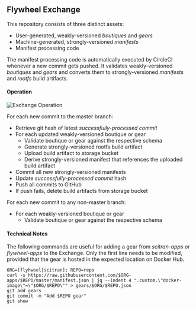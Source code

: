 ## Flywheel Exchange

This repository consists of three distinct assets:

- User-generated, weakly-versioned *boutiques* and *gears*
- Machine-generated, strongly-versioned *manifests*
- Manifest processing code

The manifest processing code is automatically executed by CircleCI whenever a new commit gets pushed. It validates weakly-versioned *boutiques* and *gears* and converts them to strongly-versioned *manifests* and *rootfs* build artifacts.

#### Operation

![Exchange Operation](http://g.gravizo.com/g?digraph%20G%20{%20gear_schema%20[label="Gear%20Schema"];%20gear_json%20[label="Gear%20Spec"];%20boutique_schema%20[label="Boutique%20Schema"];%20boutique_json%20[label="Boutique%20Spec"];%20manifest%20[label="Manifest%20with%20embedded%20Invocation%20Schema"];%20invocation%20[label="Invocation"];%20boutique_schema%20->%20boutique_json%20[label="validate"];%20boutique_json%20->%20manifest%20[label="generate"];%20gear_schema%20->%20gear_json%20[label="validate"];%20gear_json%20->%20manifest%20[label="generate"];%20manifest%20->%20invocation%20[label="validate"];%20})

For each new commit to the master branch:

- Retrieve git hash of latest *successfully-processed commit*
- For each updated weakly-versioned boutique or gear
    - Validate boutique or gear against the respective schema
    - Generate strongly-versioned rootfs build artifact
    - Upload build artifact to storage bucket
    - Derive strongly-versioned manifest that references the uploaded build artifact
- Commit all new strongly-versioned manifests
- Update *successfully-processed commit* hash
- Push all commits to GitHub
- If push fails, delete build artifacts from storage bucket

For each new commit to any non-master branch:
- For each weakly-versioned boutique or gear
    - Validate boutique or gear against the respective schema

#### Technical Notes
The following commands are useful for adding a gear from *scitran-apps* or *flywheel-apps* to the Exchange. Only the first line needs to be modified, provided that the gear is hosted in the expected location on Docker Hub.

```
ORG=[flyhweel|scitran]; REPO=repo
curl -s https://raw.githubusercontent.com/$ORG-apps/$REPO/master/manifest.json | jq --indent 4 ".custom.\"docker-image\"=\"$ORG/$REPO\"" > gears/$ORG/$REPO.json
git add gears
git commit -m "Add $REPO gear"
git show
```
